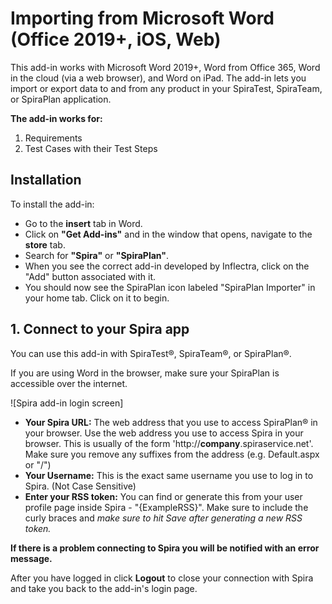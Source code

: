 # Importing from Microsoft Word (Office 2019+, iOS, Web)

This add-in works with Microsoft Word 2019+, Word from Office 365, Word in the cloud (via a web browser), and Word on iPad. The add-in lets you import or export data to and from any product in your SpiraTest, SpiraTeam, or SpiraPlan application. 

**The add-in works for:**
1. Requirements
2. Test Cases with their Test Steps

## Installation

To install the add-in:
* Go to the **insert** tab in Word.
* Click on **"Get Add-ins"** and in the window that opens, navigate to the **store** tab.
* Search for **"Spira"** or **"SpiraPlan"**.
* When you see the correct add-in developed by Inflectra, click on the "Add" button associated with it. 
* You should now see the SpiraPlan icon labeled "SpiraPlan Importer" in your home tab. Click on it to begin.

## 1. Connect to your Spira app
You can use this add-in with SpiraTest®, SpiraTeam®, or SpiraPlan®. 

If you are using Word in the browser, make sure your SpiraPlan is accessible over the internet.

![Spira add-in login screen]

* **Your Spira URL:** The web address that you use to access SpiraPlan® in your browser. Use the web address you use to access Spira in your browser. This is usually of the form 'http://**company**.spiraservice.net'. Make sure you remove any suffixes from the address (e.g. Default.aspx or "/")
* **Your Username:** This is the exact same username you use to log in to Spira. (Not Case Sensitive)
* **Enter your RSS token:** You can find or generate this from your user profile page inside Spira - "{ExampleRSS}". Make sure to include the curly braces and *make sure to hit Save after generating a new RSS token.*

**If there is a problem connecting to Spira you will be notified with an error message.**

After you have logged in click **Logout** to close your connection with Spira and take you back to the add-in's login page.

